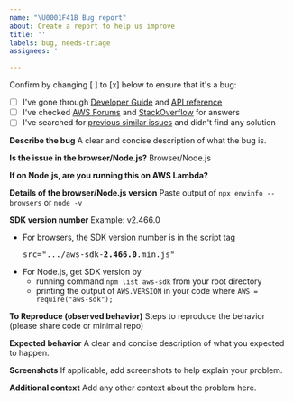 ```yaml
---
name: "\U0001F41B Bug report"
about: Create a report to help us improve
title: ''
labels: bug, needs-triage
assignees: ''

---
```


Confirm by changing [ ] to [x] below to ensure that it's a bug:
- [ ] I've gone through [Developer Guide](https://docs.aws.amazon.com/sdk-for-javascript/v2/developer-guide/welcome.html) and [API reference](https://docs.aws.amazon.com/AWSJavaScriptSDK/latest/)
- [ ] I've checked [AWS Forums](https://forums.aws.amazon.com) and [StackOverflow](https://stackoverflow.com/questions/tagged/aws-sdk-js) for answers
- [ ] I've searched for [previous similar issues](https://github.com/aws/aws-sdk-js/issues) and didn't find any solution
  
**Describe the bug**
A clear and concise description of what the bug is.

**Is the issue in the browser/Node.js?**
Browser/Node.js

**If on Node.js, are you running this on AWS Lambda?**

**Details of the browser/Node.js version**
Paste output of `npx envinfo --browsers` or `node -v`

**SDK version number**
Example: v2.466.0
* For browsers, the SDK version number is in the script tag <pre>src=".../aws-sdk-<b>2.466.0</b>.min.js"</pre>
* For Node.js, get SDK version by
  * running command `npm list aws-sdk` from your root directory
  * printing the output of `AWS.VERSION` in your code where `AWS = require("aws-sdk");`

**To Reproduce (observed behavior)**
Steps to reproduce the behavior (please share code or minimal repo)

**Expected behavior**
A clear and concise description of what you expected to happen.

**Screenshots**
If applicable, add screenshots to help explain your problem.

**Additional context**
Add any other context about the problem here.

